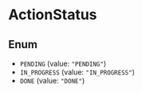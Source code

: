 # ActionStatus

## Enum

* `PENDING` (value: `"PENDING"`)
* `IN_PROGRESS` (value: `"IN_PROGRESS"`)
* `DONE` (value: `"DONE"`)
